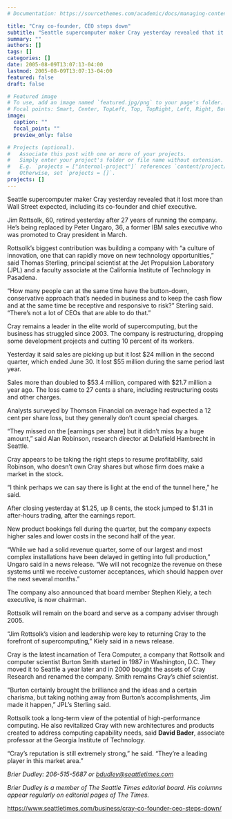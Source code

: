 ```yaml
---
# Documentation: https://sourcethemes.com/academic/docs/managing-content/

title: "Cray co-founder, CEO steps down"
subtitle: "Seattle supercomputer maker Cray yesterday revealed that it lost more than Wall Street expected, including its co-founder and chief executive..."
summary: ""
authors: []
tags: []
categories: []
date: 2005-08-09T13:07:13-04:00
lastmod: 2005-08-09T13:07:13-04:00
featured: false
draft: false

# Featured image
# To use, add an image named `featured.jpg/png` to your page's folder.
# Focal points: Smart, Center, TopLeft, Top, TopRight, Left, Right, BottomLeft, Bottom, BottomRight.
image:
  caption: ""
  focal_point: ""
  preview_only: false

# Projects (optional).
#   Associate this post with one or more of your projects.
#   Simply enter your project's folder or file name without extension.
#   E.g. `projects = ["internal-project"]` references `content/project/deep-learning/index.md`.
#   Otherwise, set `projects = []`.
projects: []
---
```


Seattle supercomputer maker Cray yesterday revealed that it lost more than Wall Street expected, including its co-founder and chief executive.

Jim Rottsolk, 60, retired yesterday after 27 years of running the company. He’s being replaced by Peter Ungaro, 36, a former IBM sales executive who was promoted to Cray president in March.

Rottsolk’s biggest contribution was building a company with “a culture of innovation, one that can rapidly move on new technology opportunities,” said Thomas Sterling, principal scientist at the Jet Propulsion Laboratory (JPL) and a faculty associate at the California Institute of Technology in Pasadena.

“How many people can at the same time have the button-down, conservative approach that’s needed in business and to keep the cash flow and at the same time be receptive and responsive to risk?” Sterling said. “There’s not a lot of CEOs that are able to do that.”

Cray remains a leader in the elite world of supercomputing, but the business has struggled since 2003. The company is restructuring, dropping some development projects and cutting 10 percent of its workers.

Yesterday it said sales are picking up but it lost $24 million in the second quarter, which ended June 30. It lost $55 million during the same period last year.

Sales more than doubled to $53.4 million, compared with $21.7 million a year ago. The loss came to 27 cents a share, including restructuring costs and other charges.

Analysts surveyed by Thomson Financial on average had expected a 12 cent per share loss, but they generally don’t count special charges.

“They missed on the [earnings per share] but it didn’t miss by a huge amount,” said Alan Robinson, research director at Delafield Hambrecht in Seattle.

Cray appears to be taking the right steps to resume profitability, said Robinson, who doesn’t own Cray shares but whose firm does make a market in the stock.


“I think perhaps we can say there is light at the end of the tunnel here,” he said.

After closing yesterday at $1.25, up 8 cents, the stock jumped to $1.31 in after-hours trading, after the earnings report.

New product bookings fell during the quarter, but the company expects higher sales and lower costs in the second half of the year.

“While we had a solid revenue quarter, some of our largest and most complex installations have been delayed in getting into full production,” Ungaro said in a news release. “We will not recognize the revenue on these systems until we receive customer acceptances, which should happen over the next several months.”

The company also announced that board member Stephen Kiely, a tech executive, is now chairman.

Rottsolk will remain on the board and serve as a company adviser through 2005.

“Jim Rottsolk’s vision and leadership were key to returning Cray to the forefront of supercomputing,” Kiely said in a news release.

Cray is the latest incarnation of Tera Computer, a company that Rottsolk and computer scientist Burton Smith started in 1987 in Washington, D.C. They moved it to Seattle a year later and in 2000 bought the assets of Cray Research and renamed the company. Smith remains Cray’s chief scientist.

“Burton certainly brought the brilliance and the ideas and a certain charisma, but taking nothing away from Burton’s accomplishments, Jim made it happen,” JPL’s Sterling said.

Rottsolk took a long-term view of the potential of high-performance computing. He also revitalized Cray with new architectures and products created to address computing capability needs, said **David Bader**, associate professor at the Georgia Institute of Technology.

“Cray’s reputation is still extremely strong,” he said. “They’re a leading player in this market area.”

*Brier Dudley: 206-515-5687 or bdudley@seattletimes.com*

*Brier Dudley is a member of The Seattle Times editorial board. His columns appear regularly on editorial pages of The Times.*

https://www.seattletimes.com/business/cray-co-founder-ceo-steps-down/